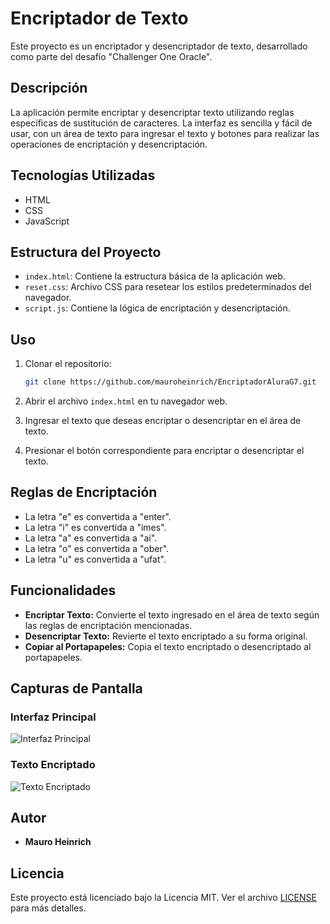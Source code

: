 
# Encriptador de Texto

Este proyecto es un encriptador y desencriptador de texto, desarrollado como parte del desafío "Challenger One Oracle".

## Descripción

La aplicación permite encriptar y desencriptar texto utilizando reglas específicas de sustitución de caracteres. La interfaz es sencilla y fácil de usar, con un área de texto para ingresar el texto y botones para realizar las operaciones de encriptación y desencriptación.

## Tecnologías Utilizadas

- HTML
- CSS
- JavaScript

## Estructura del Proyecto

- `index.html`: Contiene la estructura básica de la aplicación web.
- `reset.css`: Archivo CSS para resetear los estilos predeterminados del navegador.
- `script.js`: Contiene la lógica de encriptación y desencriptación.

## Uso

1. Clonar el repositorio:

   ```bash
   git clone https://github.com/mauroheinrich/EncriptadorAluraG7.git
   ```

2. Abrir el archivo `index.html` en tu navegador web.

3. Ingresar el texto que deseas encriptar o desencriptar en el área de texto.

4. Presionar el botón correspondiente para encriptar o desencriptar el texto.

## Reglas de Encriptación

- La letra "e" es convertida a "enter".
- La letra "i" es convertida a "imes".
- La letra "a" es convertida a "ai".
- La letra "o" es convertida a "ober".
- La letra "u" es convertida a "ufat".

## Funcionalidades

- **Encriptar Texto:** Convierte el texto ingresado en el área de texto según las reglas de encriptación mencionadas.
- **Desencriptar Texto:** Revierte el texto encriptado a su forma original.
- **Copiar al Portapapeles:** Copia el texto encriptado o desencriptado al portapapeles.

## Capturas de Pantalla

### Interfaz Principal
![Interfaz Principal](img/interfaz-principal.png)

### Texto Encriptado
![Texto Encriptado](img/texto-encriptado.png)

## Autor

- **Mauro Heinrich**

## Licencia

Este proyecto está licenciado bajo la Licencia MIT. Ver el archivo [LICENSE](LICENSE) para más detalles.
